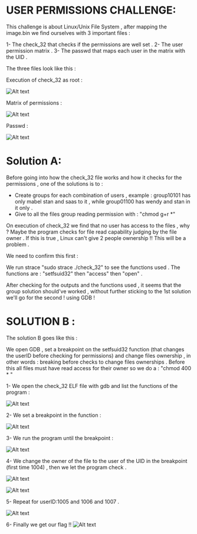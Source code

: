 #  USER PERMISSIONS CHALLENGE: 

This challenge is about Linux/Unix File System , after mapping the image.bin we find ourselves with  3 important files :

  1- The check_32 that checks if the permissions are well set .
  2- The user permission matrix . 
  3- The passwd that maps each user in the matrix with the UID .

The three files look like this :

Execution of check_32 as root :
	
![Alt text](/images/EXECUTION_ROOT.png?raw=true "Optional Title")


Matrix of permissions :
	
![Alt text](/images/ACCESS_MATRIX.png?raw=true "Optional Title")
  
Passwd : 

![Alt text](/images/PASSWD.png?raw=true "Optional Title")

#  Solution A: 
 
Before going into how the check_32 file works and how it checks for the permissions , one of the solutions is to : 

- Create groups for each combination of users , example : group10101 has only mabel stan and saas to it , while group01100 has wendy and stan in it only .
- Give to all the files group reading permission with : "chmod g+r *" 

On execution of check_32 we find that no user has access to the files , why ? Maybe the program checks for file read capability judging by the file owner . If this is true , Linux can't give 2 people ownership !! This will be a problem .

We need to confirm this first :

  We run strace "sudo strace ./check_32" to see the functions used .
  The functions are : "setfsuid32" then "access" then "open" . 
  
After checking for the outputs and the functions used , it seems that the group solution should've worked , without further sticking to the 1st solution we'll go for the second ! using GDB !

# SOLUTION B :

The solution B goes like this : 

We open GDB , set a breakpoint on the setfsuid32 function (that changes the userID before checking for permissions) and change files ownership , in other words :  breaking before checks to change files ownerships . 
Before this all files must have read access for their owner so we do a : "chmod 400 * "
      
1- We open the check_32 ELF file with gdb and list the functions of the program :

![Alt text](/images/OPEN_FILE.png?raw=true "Optional Title")

2- We set a breakpoint in the function : 
      
![Alt text](/images/BREAKPOINT.png?raw=true "Optional Title")

3- We run the program until the breakpoint :

![Alt text](/images/RUNBP.png?raw=true "Optional Title")

4- We change the owner of the file to the user of the UID in the breakpoint (first time 1004) , then we let the program check .

![Alt text](/images/CHOWN1.png?raw=true "Optional Title")

![Alt text](/images/CHECK1.png?raw=true "Optional Title")

5- Repeat for userID:1005 and 1006 and 1007 .

![Alt text](/images/FINALCHOWN.png?raw=true "Optional Title")

6- Finally we get our flag !!
![Alt text](/images/OUR_FLAG.png?raw=true "Optional Title")


	

  
  
